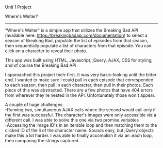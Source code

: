 Unit 1 Project

Where's Walter?

---

"Where's Walter" is a simple app that utilizes the Breaking Bad API (available here: https://breakingbadapi.com/documentation) to select a season of Breaking Bad, populate the list of episodes from that season, then sequentially populate a list of characters from that episode. You can click on a character to reveal their photo. 

This app was built using HTML, Javascript, jQuery, AJAX, CSS for styling, and of course the Breaking Bad API. 

I approached this project tech-first. It was very basic-looking until the bitter end. I wanted to make sure I could pull in each episode that corresponded to each season, then pull in each character, then pull in their photos. Each piece of this was abstracted. There are a few photos that have 404 errors from wherever they're nested in the API. Unfortunately those won't appear. 

A couple of huge challenges:
    <br>
    -Running two, simultaneous AJAX calls where the second would call only if the first was successful. The character's images were only accessible via a different call. I was able to solve this one via two promise variables
    <br>
    -Accessing the image ID's in an iterable loop and then matching them to the clicked ID of the li of the character name. Sounds easy, but jQuery objects make this a lot harder. I was able to finally accomplish it via an .each loop, then comparing the strings captured. 